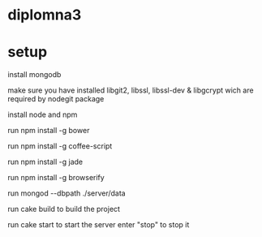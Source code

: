 # diplomna3

# setup

install mongodb

make sure you have installed libgit2, libssl, libssl-dev & libgcrypt wich are required by nodegit package

install node and npm

run npm install -g bower

run npm install -g coffee-script

run npm install -g jade

run npm install -g browserify

run mongod --dbpath ./server/data

run cake build to build the project

run cake start to start the server enter "stop" to stop it
